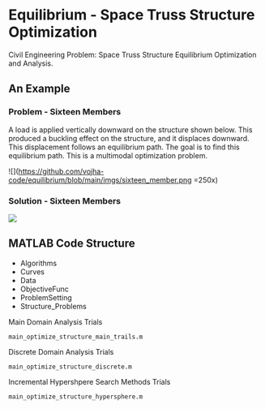 # Equilibrium - Space Truss Structure Optimization 
Civil Engineering Problem: Space Truss Structure Equilibrium Optimization and Analysis.

## An Example

### Problem - Sixteen Members
A load is applied vertically downward on the structure shown below. This produced a buckling effect on the structure, and it displaces downward. This displacement follows an equilibrium path. The goal is to find this equilibrium path. This is a multimodal optimization problem.

![](https://github.com/vojha-code/equilibrium/blob/main/imgs/sixteen_member.png =250x)

### Solution - Sixteen Members

![](https://github.com/vojha-code/equilibrium/blob/main/imgs/sixteen_member_sol.png)

## MATLAB Code Structure

- Algorithms
- Curves
- Data
- ObjectiveFunc
- ProblemSetting
- Structure_Problems

Main
Domain Analysis Trials
```
main_optimize_structure_main_trails.m
```
Discrete Domain Analysis Trials
```
main_optimize_structure_discrete.m
```
Incremental Hypershpere Search Methods Trials
```
main_optimize_structure_hypersphere.m
```


